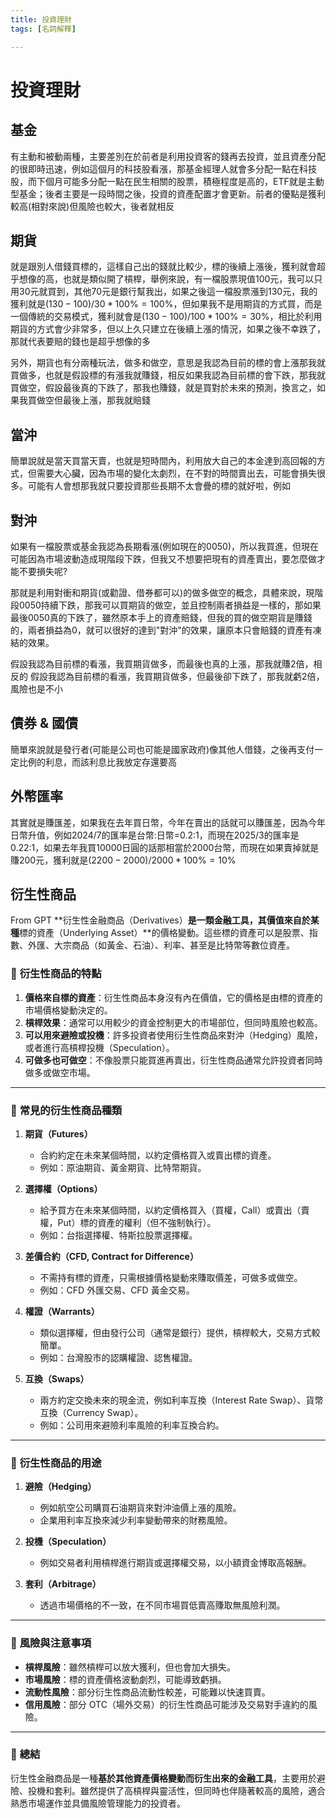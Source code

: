 ```yaml
---
title: 投資理財
tags: [名詞解釋]

---
```


# 投資理財
## 基金
有主動和被動兩種，主要差別在於前者是利用投資客的錢再去投資，並且資產分配的很即時迅速，例如這個月的科技股看漲，那基金經理人就會多分配一點在科技股，而下個月可能多分配一點在民生相關的股票，積極程度是高的，ETF就是主動型基金；後者主要是一段時間之後，投資的資產配置才會更新。前者的優點是獲利較高(相對來說)但風險也較大，後者就相反
## 期貨
就是跟別人借錢買標的，這樣自己出的錢就比較少，標的後續上漲後，獲利就會超乎想像的高，也就是類似開了槓桿，舉例來說，有一檔股票現值100元，我可以只用30元就買到，其他70元是銀行幫我出，如果之後這一檔股票漲到130元，我的獲利就是$(130-100)/30*100\%=100\%$，但如果我不是用期貨的方式買，而是一個傳統的交易模式，獲利就會是$(130-100)/100*100\%=30\%$，相比於利用期貨的方式會少非常多，但以上久只建立在後續上漲的情況，如果之後不幸跌了，那就代表要賠的錢也是超乎想像的多

另外，期貨也有分兩種玩法，做多和做空，意思是我認為目前的標的會上漲那我就買做多，也就是假設標的有漲我就賺錢，相反如果我認為目前標的會下跌，那我就買做空，假設最後真的下跌了，那我也賺錢，就是買對於未來的預測，換言之，如果我買做空但最後上漲，那我就賠錢
## 當沖
簡單說就是當天買當天賣，也就是短時間內，利用放大自己的本金達到高回報的方式，但需要大心臟，因為市場的變化太劇烈，在不對的時間賣出去，可能會損失很多。可能有人會想那我就只要投資那些長期不太會疊的標的就好啦，例如
## 對沖
如果有一檔股票或基金我認為長期看漲(例如現在的0050)，所以我買進，但現在可能因為市場波動造成現階段下跌，但我又不想要把現有的資產賣出，要怎麼做才能不要損失呢?

那就是利用對衝和期貨(或勸證、借券都可以)的做多做空的概念，具體來說，現階段0050持續下跌，那我可以買期貨的做空，並且控制兩者損益是一樣的，那如果最後0050真的下跌了，雖然原本手上的資產賠錢，但我的買的做空期貨是賺錢的，兩者損益為0，就可以很好的達到"對沖"的效果，讓原本只會賠錢的資產有凍結的效果。

假設我認為目前標的看漲，我買期貨做多，而最後也真的上漲，那我就賺2倍，相反的
假設我認為目前標的看漲，我買期貨做多，但最後卻下跌了，那我就虧2倍，風險也是不小
## 債券 & 國債
簡單來說就是發行者(可能是公司也可能是國家政府)像其他人借錢，之後再支付一定比例的利息，而該利息比我放定存還要高
## 外幣匯率
其實就是賺匯差，如果我在去年買日幣，今年在賣出的話就可以賺匯差，因為今年日幣升值，例如2024/7的匯率是台幣:日幣=0.2:1，而現在2025/3的匯率是0.22:1，如果去年我買10000日圓的話那相當於2000台幣，而現在如果賣掉就是賺200元，獲利就是$(2200-2000)/2000*100\%=10\%$
## 衍生性商品
From GPT
**衍生性金融商品（Derivatives）**是一類金融工具，其價值來自於某種**標的資產（Underlying Asset）**的價格變動。這些標的資產可以是股票、指數、外匯、大宗商品（如黃金、石油）、利率、甚至是比特幣等數位資產。

### 🔹 **衍生性商品的特點**
1. **價格來自標的資產**：衍生性商品本身沒有內在價值，它的價格是由標的資產的市場價格變動決定的。
2. **槓桿效果**：通常可以用較少的資金控制更大的市場部位，但同時風險也較高。
3. **可以用來避險或投機**：許多投資者使用衍生性商品來對沖（Hedging）風險，或者進行高槓桿投機（Speculation）。
4. **可做多也可做空**：不像股票只能買進再賣出，衍生性商品通常允許投資者同時做多或做空市場。

---

### 🔹 **常見的衍生性商品種類**
1. **期貨（Futures）**
   - 合約約定在未來某個時間，以約定價格買入或賣出標的資產。
   - 例如：原油期貨、黃金期貨、比特幣期貨。

2. **選擇權（Options）**
   - 給予買方在未來某個時間，以約定價格買入（買權，Call）或賣出（賣權，Put）標的資產的權利（但不強制執行）。
   - 例如：台指選擇權、特斯拉股票選擇權。

3. **差價合約（CFD, Contract for Difference）**
   - 不需持有標的資產，只需根據價格變動來賺取價差，可做多或做空。
   - 例如：CFD 外匯交易、CFD 黃金交易。

4. **權證（Warrants）**
   - 類似選擇權，但由發行公司（通常是銀行）提供，槓桿較大，交易方式較簡單。
   - 例如：台灣股市的認購權證、認售權證。

5. **互換（Swaps）**
   - 兩方約定交換未來的現金流，例如利率互換（Interest Rate Swap）、貨幣互換（Currency Swap）。
   - 例如：公司用來避險利率風險的利率互換合約。

---

### 🔹 **衍生性商品的用途**
1. **避險（Hedging）**  
   - 例如航空公司購買石油期貨來對沖油價上漲的風險。
   - 企業用利率互換來減少利率變動帶來的財務風險。

2. **投機（Speculation）**  
   - 例如交易者利用槓桿進行期貨或選擇權交易，以小額資金博取高報酬。

3. **套利（Arbitrage）**  
   - 透過市場價格的不一致，在不同市場買低賣高賺取無風險利潤。

---

### 🔹 **風險與注意事項**
- **槓桿風險**：雖然槓桿可以放大獲利，但也會加大損失。
- **市場風險**：標的資產價格波動劇烈，可能導致虧損。
- **流動性風險**：部分衍生性商品流動性較差，可能難以快速買賣。
- **信用風險**：部分 OTC（場外交易）的衍生性商品可能涉及交易對手違約的風險。

---

### 🔹 **總結**
衍生性金融商品是一種**基於其他資產價格變動而衍生出來的金融工具**，主要用於避險、投機和套利。雖然提供了高槓桿與靈活性，但同時也伴隨著較高的風險，適合熟悉市場運作並具備風險管理能力的投資者。
